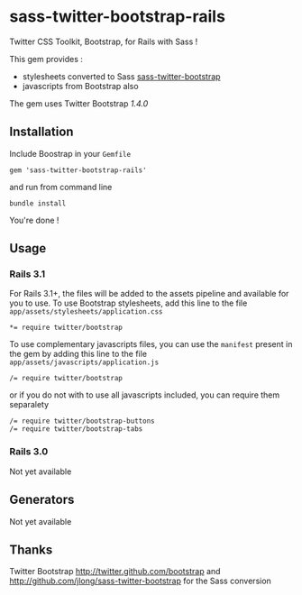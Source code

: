 # sass-twitter-bootstrap-rails

Twitter CSS Toolkit, Bootstrap, for Rails with Sass !

This gem provides :

* stylesheets converted to Sass [sass-twitter-bootstrap](http://github.com/jlong/sass-twitter-bootstrap)
* javascripts from Bootstrap also

The gem uses Twitter Bootstrap _1.4.0_

## Installation

Include Boostrap in your `Gemfile`

    gem 'sass-twitter-bootstrap-rails'

and run from command line

    bundle install

You're done !

## Usage

### Rails 3.1

For Rails 3.1+, the files will be added to the assets pipeline and available for you to use. To use Bootstrap stylesheets, add this line to the file
`app/assets/stylesheets/application.css`

    *= require twitter/bootstrap

To use complementary javascripts files, you can use the `manifest` present in the gem by adding this line to the file
`app/assets/javascripts/application.js`

    /= require twitter/bootstrap

or if you do not with to use all javascripts included, you can require them separalety

    /= require twitter/bootstrap-buttons
    /= require twitter/bootstrap-tabs

### Rails 3.0

Not yet available

## Generators

Not yet available

## Thanks

Twitter Bootstrap http://twitter.github.com/bootstrap and http://github.com/jlong/sass-twitter-bootstrap for the Sass conversion

